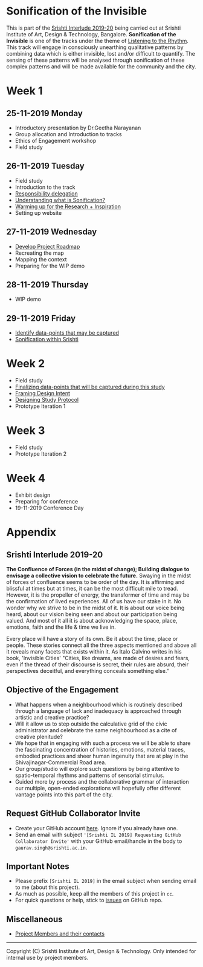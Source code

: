 # Sonification of the Invisible

This is part of the [Srishti Interlude 2019-20](#srishti-interlude-2019-20) being carried out at Srishti Institute of Art, Design & Technology, Bangalore. **Sonification of the Invisible** is one of the tracks under the theme of [Listening to the Rhythm](#objective-of-the-engagement). This track will engage in consciously unearthing qualitative patterns by combining data which is either invisible, lost and/or difficult to quantify. The sensing of these patterns will be analysed through sonification of these complex patterns and will be made available for the community and the city.

# Week 1
## 25-11-2019 Monday
- Introductory presentation by Dr.Geetha Narayanan
- Group allocation and Introduction to tracks
- Ethics of Engagement workshop
- Field study

## 26-11-2019 Tuesday
- Field study
- Introduction to the track
- [Responsibility delegation](https://github.com/0xf17/sonification-of-the-invisible/issues/1)
- [Understanding what is Sonification?](https://github.com/0xf17/sonification-of-the-invisible/issues/2)
- [Warming up for the Research + Inspiration](https://github.com/0xf17/sonification-of-the-invisible/issues/3)
- Setting up website

## 27-11-2019 Wednesday
- [Develop Project Roadmap](https://github.com/0xf17/sonification-of-the-invisible/issues/4)
- Recreating the map
- Mapping the context
- Preparing for the WIP demo

## 28-11-2019 Thursday
- WIP demo

## 29-11-2019 Friday
- [Identify data-points that may be captured](https://github.com/0xf17/sonification-of-the-invisible/issues/5)
- [Sonification within Srishti](https://github.com/0xf17/sonification-of-the-invisible/issues/6)

# Week 2
- Field study
- [Finalizing data-points that will be captured during this study](https://github.com/0xf17/sonification-of-the-invisible/issues/7)
- [Framing Design Intent](https://github.com/0xf17/sonification-of-the-invisible/issues/8)
- [Designing Study Protocol](https://github.com/0xf17/sonification-of-the-invisible/issues/9)
- Prototype Iteration 1

# Week 3
- Field study
- Prototype Iteration 2

# Week 4
- Exhibit design
- Preparing for conference
- 19-11-2019 Conference Day

# Appendix

## Srishti Interlude 2019-20
**The Confluence of Forces (in the midst of change); Building dialogue to envisage a collective vision to celebrate the future.** Swaying in the midst of forces of confluence seems to be order of the day. It is affirming and blissful at times but at times, it can be the most difficult mile to tread. However, it is the propeller of energy, the transformer of time and may be the confirmation of lived experiences. All of us have our stake in it. No wonder why we strive to be in the midst of it. It is about our voice being heard, about our vision being seen and about our participation being valued. And most of it all it is about acknowledging the space, place, emotions, faith and the life & time we live in.

Every place will have a story of its own. Be it about the time, place or people. These stories connect all the three aspects mentioned and above all it reveals many facets that exists within it. As Italo Calvino writes in his book, 'Invisible Cities' "Cities, like dreams, are made of desires and fears, even if the thread of their discourse is secret, their rules are absurd, their perspectives deceitful, and everything conceals something else."

## Objective of the Engagement
- What happens when a neighbourhood which is routinely described through a language of lack and inadequacy is approached through artistic and creative practice? 
- Will it allow us to step outside the calculative grid of the civic administrator and celebrate the same neighbourhood as a cite of creative plenitude? 
- We hope that in engaging with such a process we will be able to share the fascinating concentration of histories, emotions, material traces, embodied practices and sheer human ingenuity that are at play in the Shivajinagar-Commercial Road area.
- Our group/studio will explore such questions by being attentive to spatio-temporal rhythms and patterns of sensorial stimulus. 
- Guided more by process and the collaborative grammar of interaction our multiple, open-ended explorations will hopefully offer different vantage points into this part of the city. 

## Request GitHub Collaborator Invite
- Create your GitHub account [here](https://github.com). Ignore if you already have one.
- Send an email with subject `'[Srishti IL 2019] Requesting GitHub Collaborator Invite'` with your GitHub email/handle in the body to `gaurav.singh@srishti.ac.in`.

## Important Notes
- Please prefix `[Srishti IL 2019]` in the email subject when sending email to me (about this project).
- As much as possible, keep all the members of this project in `cc`.
- For quick questions or help, stick to [issues](https://github.com/0xf17/sonification-of-the-invisible/issues) on GitHub repo.

## Miscellaneous
- [Project Members and their contacts](https://github.com/0xf17/sonification-of-the-invisible/wiki/Project-Members---Contacts)

<hr/>

Copyright (C) Srishti Institute of Art, Design & Technology. Only intended for internal use by project members.

